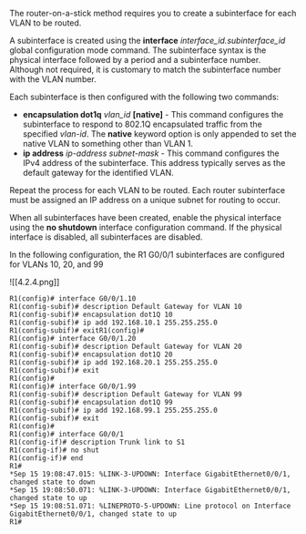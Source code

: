 The router-on-a-stick method requires you to create a subinterface for each VLAN to be routed.

A subinterface is created using the **interface** _interface_id.subinterface_id_ global configuration mode command. The subinterface syntax is the physical interface followed by a period and a subinterface number. Although not required, it is customary to match the subinterface number with the VLAN number.

Each subinterface is then configured with the following two commands:

- **encapsulation dot1q** _vlan_id_ **[native]** - This command configures the subinterface to respond to 802.1Q encapsulated traffic from the specified _vlan-id_. The **native** keyword option is only appended to set the native VLAN to something other than VLAN 1.
- **ip address** _ip-address subnet-mask_ - This command configures the IPv4 address of the subinterface. This address typically serves as the default gateway for the identified VLAN.

Repeat the process for each VLAN to be routed. Each router subinterface must be assigned an IP address on a unique subnet for routing to occur.

When all subinterfaces have been created, enable the physical interface using the **no shutdown** interface configuration command. If the physical interface is disabled, all subinterfaces are disabled.

In the following configuration, the R1 G0/0/1 subinterfaces are configured for VLANs 10, 20, and 99

![[4.2.4.png]]
```
R1(config)# interface G0/0/1.10
R1(config-subif)# description Default Gateway for VLAN 10
R1(config-subif)# encapsulation dot1Q 10
R1(config-subif)# ip add 192.168.10.1 255.255.255.0
R1(config-subif)# exitR1(config)#
R1(config)# interface G0/0/1.20
R1(config-subif)# description Default Gateway for VLAN 20
R1(config-subif)# encapsulation dot1Q 20
R1(config-subif)# ip add 192.168.20.1 255.255.255.0
R1(config-subif)# exit
R1(config)#
R1(config)# interface G0/0/1.99
R1(config-subif)# description Default Gateway for VLAN 99
R1(config-subif)# encapsulation dot1Q 99
R1(config-subif)# ip add 192.168.99.1 255.255.255.0
R1(config-subif)# exit
R1(config)#
R1(config)# interface G0/0/1
R1(config-if)# description Trunk link to S1
R1(config-if)# no shut
R1(config-if)# end
R1#
*Sep 15 19:08:47.015: %LINK-3-UPDOWN: Interface GigabitEthernet0/0/1, changed state to down
*Sep 15 19:08:50.071: %LINK-3-UPDOWN: Interface GigabitEthernet0/0/1, changed state to up
*Sep 15 19:08:51.071: %LINEPROTO-5-UPDOWN: Line protocol on Interface GigabitEthernet0/0/1, changed state to up
R1#
```